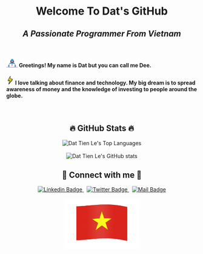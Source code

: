 <h1 align="center">Welcome To Dat's GitHub</h1>
<h2 align="center"><i>A Passionate Programmer From Vietnam</i></h2>

<br>

#### <img src="./images/developer-mini.gif" alt="Developer Icon" width="30"/> Greetings! My name is Dat but you can call me Dee.

#### <img src="./images/lighting.gif" alt="Lightning Icon" width="20"/> I love talking about finance and technology. My big dream is to spread awareness of money and the knowledge of investing to people around the globe.

<br>

<h2 align="center">🔥 GitHub Stats 🔥</h2>

<div align="center">
  <img src="https://readme-stats.clckblog.space/api/top-langs/?username=letiendat1002&langs_count=6&layout=compact&theme=transparent&env=PAT_1" alt="Dat Tien Le's Top Languages"/>
</div>

<br>

<div align="center">
  <img src="https://readme-stats.clckblog.space/api?username=letiendat1002&card_width=400&show_icons=true&count_private=true&theme=transparent&env=PAT_1" alt="Dat Tien Le's GitHub stats"/>
</div>


<h2 align="center">🤝 Connect with me 🤝</h2>

<p align="center">
  <a href="https://www.linkedin.com/in/letiendat1002" target="blank">
    <img src="https://img.shields.io/badge/Linkedin-letiendat1002-0e76a8?style=flat&labelColor=0e76a8&logo=linkedin&logoColor=white" alt="Linkedin Badge"/>
  </a>
  &nbsp;
  <a href="https://twitter.com/letiendat1002" target="blank">
    <img src="https://img.shields.io/badge/Twitter-letiendat1002-1ca0f1?style=flat&labelColor=1ca0f1&logo=twitter&logoColor=white&link=https://twitter.com/Ipenywis" alt="Twitter Badge"/>
  </a>
  &nbsp;
  <a href="mailto:letiendat1002@gmail.com" target="blank">
    <img src="https://img.shields.io/badge/Mail-letiendat1002-c0392b?style=flat&labelColor=c0392b&logo=gmail&logoColor=white" alt="Mail Badge"/>
  </a>
</p>

<div align="center">
  <img width="40%" src="./images/Flag_of_Vietnam-Animated.gif" alt="Vietnam Flag"/>
</div>
